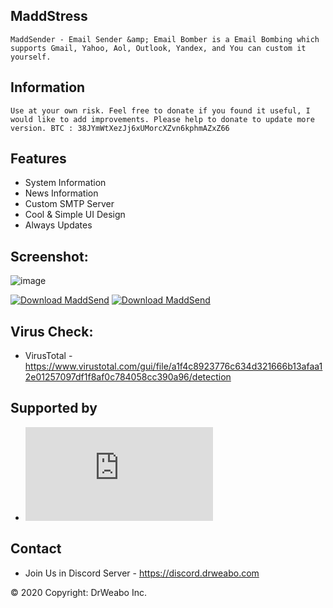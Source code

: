 ## MaddStress

``
MaddSender - Email Sender &amp; Email Bomber is a Email Bombing which supports Gmail, Yahoo, Aol, Outlook, Yandex, and You can custom it yourself. 
``

## Information

``
Use at your own risk.
Feel free to donate if you found it useful, I would like to add improvements. Please help to donate to update more version.
BTC : 38JYmWtXezJj6xUMorcXZvn6kphmAZxZ66
``

## Features
- System Information
- News Information
- Custom SMTP Server
- Cool & Simple UI Design
- Always Updates


## Screenshot:

![image](https://a.fsdn.com/con/app/proj/maddsend/screenshots/MaddSend.png/max/max/1)

[![Download MaddSend](https://a.fsdn.com/con/app/sf-download-button)](https://sourceforge.net/projects/maddsend/files/latest/download) [![Download MaddSend](https://img.shields.io/sourceforge/dm/maddsend.svg)](https://sourceforge.net/projects/maddsend/files/latest/download)


## Virus Check: 
- VirusTotal - https://www.virustotal.com/gui/file/a1f4c8923776c634d321666b13afaa12e01257097df1f8af0c784058cc390a96/detection


## Supported by
- [![Download MaddSend](https://sourceforge.net/sflogo.php?type=13&group_id=3229354)](https://sourceforge.net/p/maddsend/)


## Contact
- Join Us in Discord Server - https://discord.drweabo.com

© 2020 Copyright: DrWeabo Inc.
